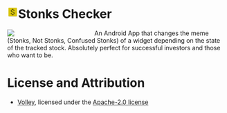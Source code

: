 # Stonks Checker <img src="/app/src/main/res/mipmap-xxxhdpi/ic_launcher.png" width="5%" align="left">
<img src="https://i.ytimg.com/vi/gTrvi5MI9NY/maxresdefault.jpg" width=40% align="left"> An Android App that changes the meme (Stonks, Not Stonks, Confused Stonks) of a widget depending on the state of the tracked stock. Absolutely perfect for successful investors and those who want to be.

# License and Attribution
- <a href="https://github.com/google/volley">Volley</a>, licensed under the <a href="https://choosealicense.com/licenses/apache-2.0/">Apache-2.0 license</a>